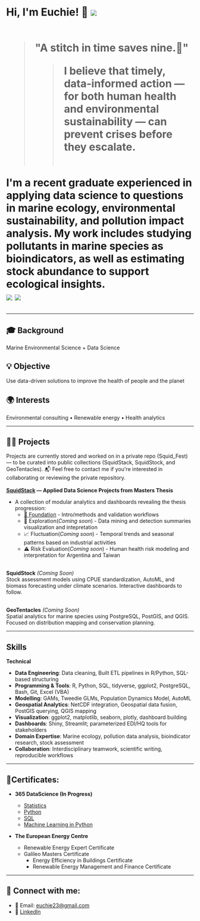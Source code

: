 <h1>Hi, I'm Euchie! 👋 <a href="https://www.linkedin.com/in/euchiejnpierre/"><img src="https://img.shields.io/badge/-LinkedIn-0072b1?&style=for-the-badge&logo=linkedin&logoColor=white" /></a><br><br>

> "A stitch in time saves nine.🌱"
> > I believe that timely, data-informed action — for both human health and environmental sustainability — can prevent crises before they escalate.<br><br>



I'm a recent graduate experienced in applying **data science** to questions in **marine ecology**, **environmental sustainability**, and **pollution impact analysis**. My work includes studying pollutants in marine species as bioindicators, as well as estimating stock abundance to support ecological insights.  
<img src="https://img.shields.io/badge/-Data%20Scientist-276DC3?&style=for-the-badge&logo=r&logoColor=white" />
<img src="https://img.shields.io/badge/-Marine%20Ecology-0099cc?&style=for-the-badge&logo=fish&logoColor=white" />



---

## 🎓 Background  
Marine Environmental Science + Data Science  

## 💡 Objective  
Use data-driven solutions to improve the health of people and the planet  

## 🌍 Interests  
Environmental consulting • Renewable energy • Health analytics



---

## 👩‍💻 Projects

Projects are currently stored and worked on in a private repo (Squid_Fest) — to be curated into public collections (SquidStack, SquidStock, and GeoTentacles). 📬 Feel free to contact me if you're interested in collaborating or reviewing the private repository.<br><br>
**<a href="https://github.com/Euchie23/SquidStack/" target="_blank">SquidStack</a> — Applied Data Science Projects from Masters Thesis** <br>
- A collection of modular analytics and dashboards revealing the thesis progression:
  - [🧱 Foundation](https://euchie23.shinyapps.io/foundation/) - Intro/methods and validation workflows
  - 🧪 Exploration(*Coming soon*) - Data mining and detection summaries visualization and intepretation
  - 📈 Fluctuation(*Coming soon*) - Temporal trends and seasonal patterns based on industrial activities
  - ⚠️ Risk Evaluation(*Coming soon*) - Human health risk modeling and interpretation for Argentina and Taiwan<br><br>
  
**SquidStock** *(Coming Soon)*  
  Stock assessment models using CPUE standardization, AutoML, and biomass forecasting under climate scenarios. Interactive dashboards to follow. <br><br>

**GeoTentacles** *(Coming Soon)*  
  Spatial analytics for marine species using PostgreSQL, PostGIS, and QGIS. Focused on distribution mapping and conservation planning.

---

## Skills

**Technical**
- **Data Engineering**: Data cleaning, Built ETL pipelines in R/Python, SQL-based structuring
- **Programming & Tools**: R, Python, SQL, tidyverse, ggplot2, PostgreSQL, Bash, Git, Excel (VBA)
- **Modelling**: GAMs, Tweedie GLMs, Population Dynamics Model, AutoML
- **Geospatial Analytics**: NetCDF integration, Geospatial data fusion, PostGIS querying, QGIS mapping
- **Visualization**: ggplot2, matplotlib, seaborn, plotly, dashboard building
- **Dashboards**: Shiny, Streamlit; parameterized EDI/HQ tools for stakeholders
- **Domain Expertise**: Marine ecology, pollution data analysis, bioindicator research, stock assessment
- **Collaboration**: Interdisciplinary teamwork, scientific writing, reproducible workflows

---

## 🧾Certificates:

- <b>365 DataScience (In Progress) </b>
  - [Statistics](https://learn.365datascience.com/certificates/CC-AAD35FAB67/)
  - [Python](https://learn.365datascience.com/certificates/CC-35DE6E8ECC/)
  - [SQL](https://learn.365datascience.com/certificates/CC-8A7C7EED63/)
  - [Machine Learning in Python](https://learn.365datascience.com/certificates/CC-BA4E35B27D/)
    
- <b> The European Energy Centre </b>
  - Renewable Energy Expert Certificate
  - Galileo Masters Certificate
    - Energy Efficiency in Buildings Certificate
    - Renewable Energy Management and Finance Certificate

---

## 🤳 Connect with me:
- 📧 Email: euchie23@gmail.com <br>
- 🔗 <a href="https://www.linkedin.com/in/euchiejnpierre/" target="_blank">LinkedIn</a>
